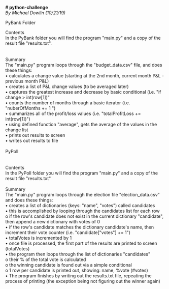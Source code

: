 <b># python-challenge</b><br/>
<i>By Michael Dowlin (10/21/19)</i><br/>

PyBank Folder<br/>
  
Contents<br/>
In the PyBank folder you will find the program "main.py" and a copy of the result file "results.txt".<br/>
<br/>  
Summary<br/>
The "main.py" program loops through the "budget_data.csv" file, and does these things:<br/>
•	calculates a change value (starting at the 2nd month, current month P&L - previous month P&L)<br/>
•	creates a list of P&L change values (to be averaged later)<br/>
•	captures the greatest increase and decrease by basic conditional (i.e. "if change > int(row[1])"<br/>
•	counts the number of months through a basic iterator (i.e. "nuberOfMonths += 1 ")<br/>
•	summarizes all of the profit/loss values (i.e. "totalProfitLoss += int(row[1])")<br/>
•	using defined function "average", gets the average of the values in the change list<br/>
•	prints out results to screen<br/>
•	writes out results to file<br/>
<br/>
PyPoll<br/>
<br/>  
Contents<br/>
In the PyPoll folder you will find the program "main.py" and a copy of the result file "results.txt"<br/>
<br/>
Summary<br/>
The "main.py" program loops through the election file "election_data.csv" and does these things:<br/>
•	creates a list of dictionaries (keys: "name", "votes") called candidates<br/>
•	this is accomplished by looping through the candidates list for each row<br/>
  o	if the row's candidate does not exist in the current dictionary "candidate", then append a new dictionary with votes of 0<br/>
•	if the row's candidate matches the dictionary candidate's name, then increment their vote counter (i.e. "candidate["votes"] += 1")<br/>
•	totalVotes is incremented by 1<br/>
•	once file is processed, the first part of the results are printed to screen (totalVotes)<br/>
•	the program then loops through the list of dictionaries "candidates"<br/>
  o	their % of the total vote is calculated<br/>
  o	the winning candidate is found out via a simple conditional<br/>
  o	1 row per candidate is printed out, showing: name, %vote (#votes)<br/>
•	The program finishes by writing out the results.txt file, repeating the process of printing (the exception being not figuring out the winner again)
